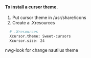 #### To install a cursor theme.
1. Put cursor theme in /usr/share/icons
2. Create a .Xresources
```bash
  # .Xresources
  Xcursor.theme: Sweet-cursors
  Xcursor.size: 24
```

nwg-look for change nautilus theme